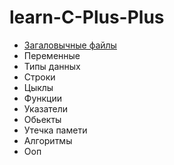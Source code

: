 # learn-C-Plus-Plus

* [Загаловычные файлы](md/headers.md)
* Переменные
* Типы данных
* Строки
* Цыклы
* Функции
* Указатели
* Обьекты
* Утечка памети
* Алгоритмы
* Ооп